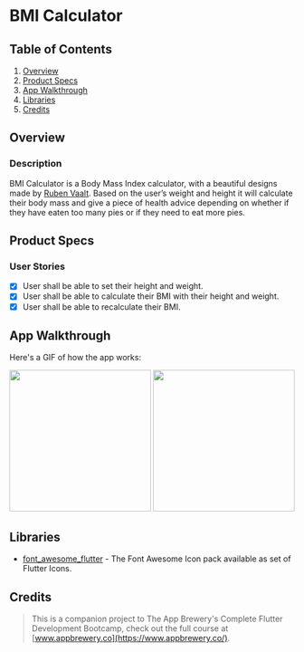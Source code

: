 # BMI Calculator

## Table of Contents
1. [Overview](#Overview)
2. [Product Specs](#Product-Specs)
3. [App Walkthrough](#App-Walkthrough)
4. [Libraries](#Libraries)
5. [Credits](#Credits)

## Overview
### Description

BMI Calculator is a Body Mass Index calculator, with a beautiful designs made by [Ruben Vaalt](https://dribbble.com/shots/4585382-Simple-BMI-Calculator). Based on the user’s weight and height it will calculate their body mass and give a piece of health advice depending on whether if they have eaten too many pies or if they need to eat more pies.

## Product Specs
### User Stories

- [x] User shall be able to set their height and weight.
- [x] User shall be able to calculate their BMI with their height and weight.
- [x] User shall be able to recalculate their BMI.

## App Walkthrough

Here's a GIF of how the app works:

<img src="https://user-images.githubusercontent.com/35745973/84233182-ad7a7c00-aaa6-11ea-8255-26c5e124df02.gif" width=250>

<img src="https://user-images.githubusercontent.com/35745973/84233177-a8b5c800-aaa6-11ea-8cda-bb5746aca5a3.gif" width=250>

## Libraries

- [font_awesome_flutter](https://github.com/fluttercommunity/font_awesome_flutter) - The Font Awesome Icon pack available as set of Flutter Icons.

## Credits

>This is a companion project to The App Brewery's Complete Flutter Development Bootcamp, check out the full course at [www.appbrewery.co](https://www.appbrewery.co/).
